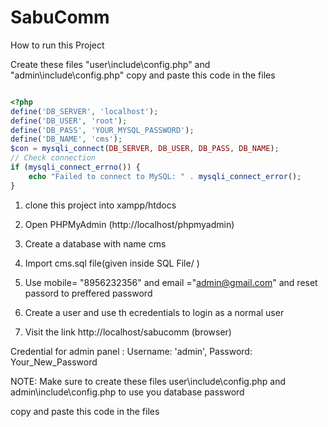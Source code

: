 # SabuComm
How to run this Project

Create these files "user\include\config.php" and "admin\include\config.php" 
copy and paste this code in the files

```php

<?php
define('DB_SERVER', 'localhost');
define('DB_USER', 'root');
define('DB_PASS', 'YOUR_MYSQL_PASSWORD');
define('DB_NAME', 'cms');
$con = mysqli_connect(DB_SERVER, DB_USER, DB_PASS, DB_NAME);
// Check connection
if (mysqli_connect_errno()) {
    echo "Failed to connect to MySQL: " . mysqli_connect_error();
}

```
1. clone this project into xampp/htdocs

2. Open PHPMyAdmin (http://localhost/phpmyadmin)

3. Create a database with name cms

4. Import cms.sql file(given inside SQL File/ )

5. Use mobile= "8956232356" and email ="admin@gmail.com" and reset passord to preffered password

6. Create a user and use th ecredentials to login as a normal user

5. Visit the link http://localhost/sabucomm (browser)


Credential for admin panel : 
Username: 'admin', Password: Your_New_Password


NOTE:
Make sure to create these files user\include\config.php and admin\include\config.php to use you database password

copy and paste this code in the files

<?php
define('DB_SERVER', 'localhost');
define('DB_USER', 'root');
define('DB_PASS', 'Maraclara2@@2');
define('DB_NAME', 'cms');
$con = mysqli_connect(DB_SERVER, DB_USER, DB_PASS, DB_NAME);
// Check connection
if (mysqli_connect_errno()) {
    echo "Failed to connect to MySQL: " . mysqli_connect_error();
}

